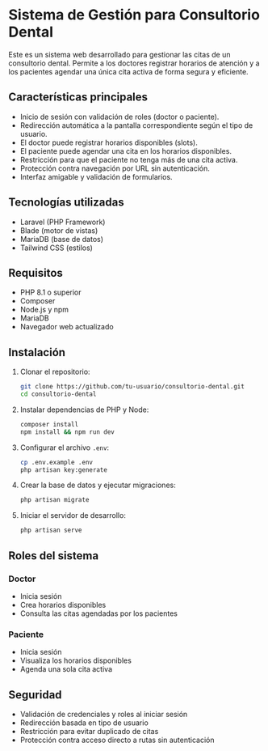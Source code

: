 # Sistema de Gestión para Consultorio Dental

Este es un sistema web desarrollado para gestionar las citas de un consultorio dental. Permite a los doctores registrar horarios de atención y a los pacientes agendar una única cita activa de forma segura y eficiente.

## Características principales

- Inicio de sesión con validación de roles (doctor o paciente).
- Redirección automática a la pantalla correspondiente según el tipo de usuario.
- El doctor puede registrar horarios disponibles (slots).
- El paciente puede agendar una cita en los horarios disponibles.
- Restricción para que el paciente no tenga más de una cita activa.
- Protección contra navegación por URL sin autenticación.
- Interfaz amigable y validación de formularios.

## Tecnologías utilizadas

- Laravel (PHP Framework)
- Blade (motor de vistas)
- MariaDB (base de datos)
- Tailwind CSS (estilos)

## Requisitos

- PHP 8.1 o superior
- Composer
- Node.js y npm
- MariaDB
- Navegador web actualizado

## Instalación

1. Clonar el repositorio:
   ```bash
   git clone https://github.com/tu-usuario/consultorio-dental.git
   cd consultorio-dental
   ```

2. Instalar dependencias de PHP y Node:
   ```bash
   composer install
   npm install && npm run dev
   ```

3. Configurar el archivo `.env`:
   ```bash
   cp .env.example .env
   php artisan key:generate
   ```

4. Crear la base de datos y ejecutar migraciones:
   ```bash
   php artisan migrate
   ```

5. Iniciar el servidor de desarrollo:
   ```bash
   php artisan serve
   ```

## Roles del sistema

### Doctor
- Inicia sesión
- Crea horarios disponibles
- Consulta las citas agendadas por los pacientes

### Paciente
- Inicia sesión
- Visualiza los horarios disponibles
- Agenda una sola cita activa

## Seguridad

- Validación de credenciales y roles al iniciar sesión
- Redirección basada en tipo de usuario
- Restricción para evitar duplicado de citas
- Protección contra acceso directo a rutas sin autenticación


